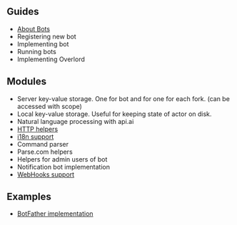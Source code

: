 ## Guides
* [About Bots](tutorials/about-bots.md)
* Registering new bot
* Implementing bot
* Running bots
* Implementing Overlord

## Modules
* Server key-value storage. One for bot and for one for each fork. (can be accessed with scope)
* Local key-value storage. Useful for keeping state of actor on disk.
* Natural language processing with api.ai
* [HTTP helpers](api/HTTP.md)
* [i18n support](api/I18N.md)
* Command parser
* Parse.com helpers
* Helpers for admin users of bot
* Notification bot implementation
* [WebHooks support](api/WebHooks.md)

## Examples
* [BotFather implementation](../actor-bots/src/main/java/im/actor/bots/embedded/BotFather.kt)
